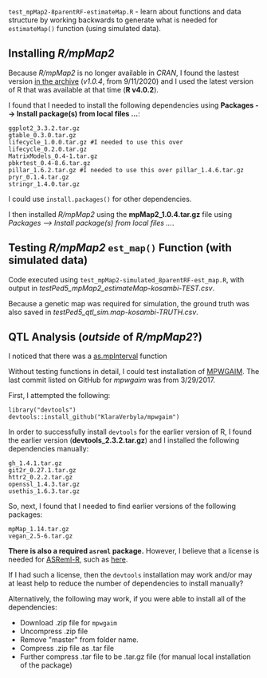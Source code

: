 `test_mpMap2-8parentRF-estimateMap.R` - learn about functions and data structure by working backwards to generate what is needed for `estimateMap()` function (using simulated data).

## Installing *R/mpMap2* 

Because *R/mpMap2*  is no longer available in *CRAN*, I found the lastest version [in the archive](https://cran.r-project.org/src/contrib/Archive/mpMap2/) (*v1.0.4*, from 9/11/2020) and I used the latest version of R that was available at that time (**R v4.0.2**).

I found that I needed to install the following dependencies using **Packages --> Install package(s) from local files ...**:

```
ggplot2_3.3.2.tar.gz
gtable_0.3.0.tar.gz
lifecycle_1.0.0.tar.gz #I needed to use this over lifecycle_0.2.0.tar.gz
MatrixModels_0.4-1.tar.gz
pbkrtest_0.4-8.6.tar.gz
pillar_1.6.2.tar.gz #I needed to use this over pillar_1.4.6.tar.gz
pryr_0.1.4.tar.gz
stringr_1.4.0.tar.gz
```

I could use `install.packages()` for other dependencies.

I then installed *R/mpMap2* using the **mpMap2_1.0.4.tar.gz** file using *Packages --> Install package(s) from local files ...*.

## Testing *R/mpMap2* `est_map()` Function (with simulated data)

Code executed using `test_mpMap2-simulated_8parentRF-est_map.R`, with output in *testPed5_mpMap2_estimateMap-kosambi-TEST.csv*.

Because a genetic map was required for simulation, the ground truth was also saved in *testPed5_qtl_sim.map-kosambi-TRUTH.csv*.

## QTL Analysis (*outside* of *R/mpMap2*?)

I noticed that there was a [as.mpInterval](https://rdrr.io/cran/mpMap2/man/as.mpInterval.html) function

Without testing functions in detail, I could test installation of [MPWGAIM](https://github.com/KlaraVerbyla/mpwgaim).  The last commit listed on GitHub for *mpwgaim* was from 3/29/2017.

First, I attempted the following:

```
library("devtools")
devtools::install_github("KlaraVerbyla/mpwgaim")
```

In order to successfully install `devtools` for the earlier version of R, I found the earlier version (**devtools_2.3.2.tar.gz**) and I installed the following dependencies manually:

```
gh_1.4.1.tar.gz
git2r_0.27.1.tar.gz
httr2_0.2.2.tar.gz
openssl_1.4.3.tar.gz
usethis_1.6.3.tar.gz
```

So, next, I found that I needed to find earlier versions of the following packages:

```
mpMap_1.14.tar.gz
vegan_2.5-6.tar.gz
```

**There is also a required `asreml` package.**  However, I believe that a license is needed for [ASReml-R](https://vsni.co.uk/software/asreml-r/), such as [here](https://cran.r-project.org/web/packages/biometryassist/vignettes/installing-asreml-r.html).

If I had such a license, then the `devtools` installation may work and/or may at least help to reduce the number of dependencies to install manually?

Alternatively, the following may work, if you were able to install all of the dependencies:

 - Download .zip file for `mpwgaim`
 - Uncompress .zip file
 - Remove "master" from folder name.
 - Compress .zip file as .tar file
 - Further compress .tar file to be .tar.gz file (for manual local installation of the package)
